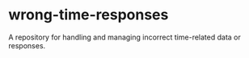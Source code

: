 # wrong-time-responses
A repository for handling and managing incorrect time-related data or responses.
